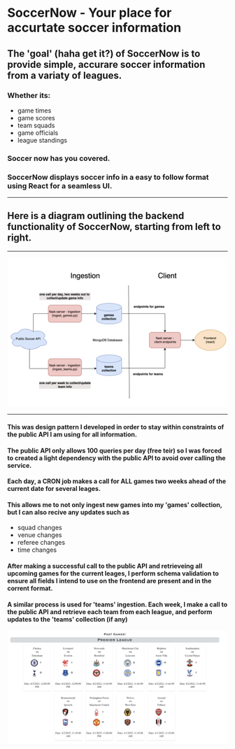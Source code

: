 # SoccerNow - Your place for accurtate soccer information

## The 'goal' (haha get it?) of SoccerNow is to provide simple, accurare soccer information from a variaty of leagues. 

### Whether its:
- game times
- game scores
- team squads
- game officials
- league standings

### Soccer now has you covered.
### SoccerNow displays soccer info in a easy to follow format using React for a seamless UI.

---

## Here is a diagram outlining the backend functionality of SoccerNow, starting from left to right.

---
![past-games](/readme-imgs/design-diagram.png)

---

#### This was design pattern I developed in order to stay within constraints of the public API I am using for all information. 

#### The public API only allows 100 queries per day (free teir) so I was forced to created a light dependency with the public API to avoid over calling the service.

#### Each day, a CRON job makes a call for ALL games two weeks ahead of the current date for several leages. 

#### This allows me to not only ingest new games into my 'games' collection, but I can also recive any updates such as 
- squad changes
- venue changes
- referee changes
- time changes


#### After making a successful call to the public API and retrieveing all upcoming games for the current leages, I perform schema validation to ensure all fields I intend to use on the frontend are present and in the corrent format. 

#### A similar process is used for 'teams' ingestion. Each week, I make a call to the public API and retrieve each team from each league, and perform updates to the 'teams' collection (if any)






![past-games](/readme-imgs/past-games.png)